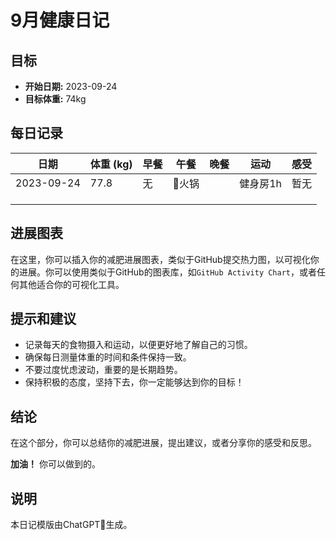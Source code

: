 # 9月健康日记

## 目标
- **开始日期:** 2023-09-24
- **目标体重:** 74kg

## 每日记录

| 日期       | 体重 (kg) | 早餐 | 午餐  | 晚餐 | 运动     | 感受 |
| ---------- | --------- | ---- | ----- | ---- | -------- | ---- |
| 2023-09-24 | 77.8      | 无   | 🐸火锅 |      | 健身房1h | 暂无 |
|            |           |      |       |      |          |      |
|            |           |      |       |      |          |      |
|            |           |      |       |      |          |      |

## 进展图表

在这里，你可以插入你的减肥进展图表，类似于GitHub提交热力图，以可视化你的进展。你可以使用类似于GitHub的图表库，如`GitHub Activity Chart`，或者任何其他适合你的可视化工具。

## 提示和建议
- 记录每天的食物摄入和运动，以便更好地了解自己的习惯。
- 确保每日测量体重的时间和条件保持一致。
- 不要过度忧虑波动，重要的是长期趋势。
- 保持积极的态度，坚持下去，你一定能够达到你的目标！

## 结论
在这个部分，你可以总结你的减肥进展，提出建议，或者分享你的感受和反思。

**加油！** 你可以做到的。

## 说明

本日记模版由ChatGPT🤖️生成。